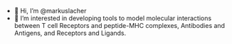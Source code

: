 - 👋 Hi, I’m @markuslacher
- 👀 I’m interested in developing tools to model molecular interactions between T cell Receptors and peptide-MHC complexes, Antibodies and Antigens, and Receptors and Ligands.


<!---
- 🌱 I’m currently learning Python
- 💞️ I’m looking to collaborate on ...
- 📫 How to reach me ...
--->

<!---
markuslacher/markuslacher is a ✨ special ✨ repository because its `README.md` (this file) appears on your GitHub profile.
You can click the Preview link to take a look at your changes.
--->
